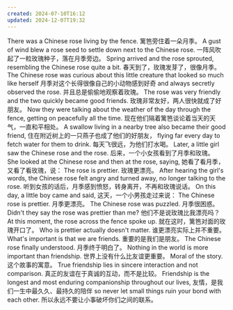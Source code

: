 ```yaml
---
created: 2024-07-10T16:12
updated: 2024-12-07T19:32
---
```

There was a Chinese rose living by the fence.
篱笆旁住着一朵月季。
A gust of wind blew a rose seed to settle down next to the Chinese rose.
一阵风吹起了一粒玫瑰种子，落在月季旁边。
Spring arrived and the rose sprouted, resembling the Chinese rose quite a bit.
春天到了，玫瑰发芽了，很像月季。
The Chinese rose was curious about this little creature that looked so much like herself
月季对这个长得很像自己的小动物感到好奇
and always secretly observed the rose.
并且总是偷偷地观察着玫瑰。
The rose was very friendly and the two quickly became good friends.
玫瑰非常友好，两人很快就成了好朋友。
Now they were talking about the weather of the day through the fence, getting on peacefully all the time.
现在他们隔着篱笆谈论着当天的天气，一直和平相处。
A swallow living in a nearby tree also became their good friend,
住在附近树上的一只燕子也成了他们的好朋友，
flying far every day to fetch water for them to drink.
每天飞很远，为他们打水喝。
Later, a little girl saw the Chinese rose and the rose.
后来，一个小女孩看到了月季和玫瑰。
She looked at the Chinese rose and then at the rose, saying,
她看了看月季，又看了看玫瑰，说：
The rose is prettier.
玫瑰更漂亮。
After hearing the girl's words, the Chinese rose felt angry and turned away, no longer talking to the rose.
听到女孩的话后，月季感到愤怒，转身离开，不再和玫瑰说话。
On this day, a little boy came and said,
这天，一个小男孩走过来说：
The Chinese rose is prettier.
月季更漂亮。
The Chinese rose was puzzled.
月季很困惑。 
Didn't they say the rose was prettier than me?
他们不是说玫瑰比我漂亮吗？
At this moment, the rose across the fence spoke up.
就在这时，篱笆对面的玫瑰开口了。
Who is prettier actually doesn't matter.
谁更漂亮实际上并不重要。
What's important is that we are friends.
重要的是我们是朋友。
The Chinese rose finally understood.
月季终于明白了。
Nothing in the world is more important than friendship.
世界上没有什么比友谊更重要。
Moral of the story.
这个故事的寓意。
True friendship lies in sincere interaction and not comparison.
真正的友谊在于真诚的互动，而不是比较。
Friendship is the longest and most enduring companionship throughout our lives,
友情，是我们一生中最久久、最持久的陪伴
so never let small things ruin your bond with each other.
所以永远不要让小事破坏你们之间的联系。
